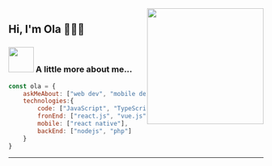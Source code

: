 <img align='right' src="https://media.giphy.com/media/ZVik7pBtu9dNS/giphy.gif" width="230">

## Hi, I'm Ola 👨🏾‍💻



### <img src="https://media.giphy.com/media/VgCDAzcKvsR6OM0uWg/giphy.gif" width="50"> A little more about me...  

```javascript
const ola = {
    askMeAbout: ["web dev", "mobile dev"],
    technologies:{
        code: ["JavaScript", "TypeScript"],
        fronEnd: ["react.js", "vue.js"],
        mobile: ["react native"],
        backEnd: ["nodejs", "php"]
    }
}
```

---
